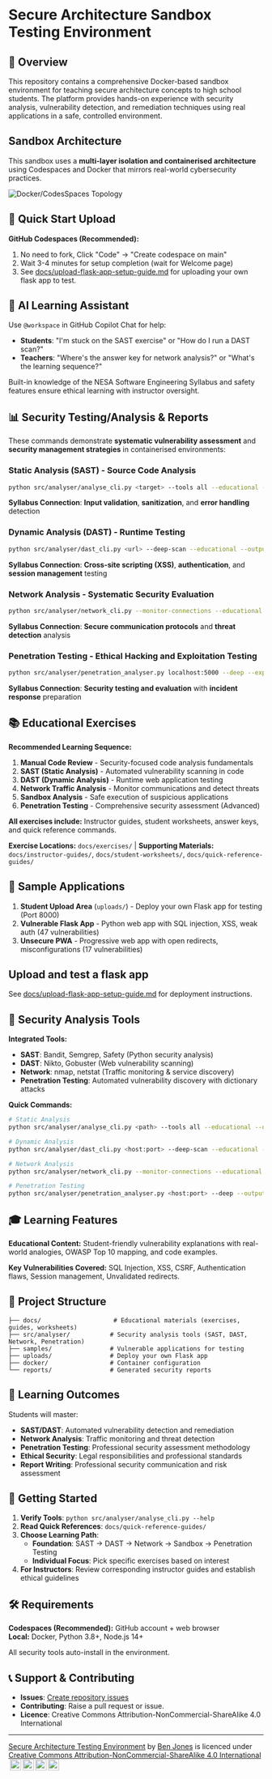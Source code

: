 # Secure Architecture Sandbox Testing Environment

## 🎯 Overview

This repository contains a comprehensive Docker-based sandbox environment for teaching secure architecture concepts to high school students. The platform provides hands-on experience with security analysis, vulnerability detection, and remediation techniques using real applications in a safe, controlled environment.

## Sandbox Architecture

This sandbox uses a **multi-layer isolation and containerised architecture** using Codespaces and Docker that mirrors real-world cybersecurity practices.

![Docker/CodesSpaces Topology](/docs/images/secure_architecture_sandbox_network_topology.png)

## 🚀 Quick Start Upload

**GitHub Codespaces (Recommended):**
1. No need to fork, Click "Code" → "Create codespace on main"
2. Wait 3-4 minutes for setup completion (wait for Welcome page)
3. See [docs/upload-flask-app-setup-guide.md](docs/upload-flask-app-setup-guide.md) for uploading your own flask app to test.

## 🤖 AI Learning Assistant

Use `@workspace` in GitHub Copilot Chat for help:
- **Students**: "I'm stuck on the SAST exercise" or "How do I run a DAST scan?"
- **Teachers**: "Where's the answer key for network analysis?" or "What's the learning sequence?"

Built-in knowledge of the NESA Software Engineering Syllabus and safety features ensure ethical learning with instructor oversight.

## 📊 Security Testing/Analysis & Reports

These commands demonstrate **systematic vulnerability assessment** and **security management strategies** in containerised environments:

### Static Analysis (SAST) - **Source Code Analysis**

```bash
python src/analyser/analyse_cli.py <target> --tools all --educational --output detailed_sast_report.pdf --format pdf --verbose
```

**Syllabus Connection**: **Input validation**, **sanitization**, and **error handling** detection

### Dynamic Analysis (DAST) - **Runtime Testing**

```bash
python src/analyser/dast_cli.py <url> --deep-scan --educational --output detailed_dast_report.pdf --format pdf --verbose
```

**Syllabus Connection**: **Cross-site scripting (XSS)**, **authentication**, and **session management** testing

### Network Analysis - **Systematic Security Evaluation**

```bash
python src/analyser/network_cli.py --monitor-connections --educational --duration 300 --output detailed_network_report.pdf --format pdf --verbose
```

**Syllabus Connection**: **Secure communication protocols** and **threat detection** analysis

### Penetration Testing - **Ethical Hacking and Exploitation Testing**

```bash
python src/analyser/penetration_analyser.py localhost:5000 --deep --exploit --output comprehensive_security_report.pdf
```

**Syllabus Connection**: **Security testing and evaluation** with **incident response** preparation

## 📚 Educational Exercises

**Recommended Learning Sequence:**

1. **Manual Code Review** - Security-focused code analysis fundamentals
2. **SAST (Static Analysis)** - Automated vulnerability scanning in code
3. **DAST (Dynamic Analysis)** - Runtime web application testing  
4. **Network Traffic Analysis** - Monitor communications and detect threats
5. **Sandbox Analysis** - Safe execution of suspicious applications
6. **Penetration Testing** - Comprehensive security assessment (Advanced)

**All exercises include:** Instructor guides, student worksheets, answer keys, and quick reference commands.

**Exercise Locations:** `docs/exercises/` | **Supporting Materials:** `docs/instructor-guides/`, `docs/student-worksheets/`, `docs/quick-reference-guides/`

## 🎯 Sample Applications

1. **Student Upload Area** (`uploads/`) - Deploy your own Flask app for testing (Port 8000)
2. **Vulnerable Flask App** - Python web app with SQL injection, XSS, weak auth (47 vulnerabilities)
3. **Unsecure PWA** - Progressive web app with open redirects, misconfigurations (17 vulnerabilities)

## Upload and test a flask app

See [docs/upload-flask-app-setup-guide.md](docs/upload-flask-app-setup-guide.md) for deployment instructions.

## 🔧 Security Analysis Tools

**Integrated Tools:**
- **SAST**: Bandit, Semgrep, Safety (Python security analysis)
- **DAST**: Nikto, Gobuster (Web vulnerability scanning)  
- **Network**: nmap, netstat (Traffic monitoring & service discovery)
- **Penetration Testing**: Automated vulnerability discovery with dictionary attacks

**Quick Commands:**
```bash
# Static Analysis
python src/analyser/analyse_cli.py <path> --tools all --educational --output detailed_sast_unsecure_pwa.pdf --format pdf --verbose

# Dynamic Analysis  
python src/analyser/dast_cli.py <host:port> --deep-scan --educational --output detailed_dast_unsecure_pwa.pdf --format pdf --verbose

# Network Analysis
python src/analyser/network_cli.py --monitor-connections --educational --duration 300 --output detailed_network_unsecure_pwa.pdf --format pdf --verbose

# Penetration Testing
python src/analyser/penetration_analyser.py <host:port> --deep --output detailed_pentest_unsecure_pwa.pdf
```

## 🎓 Learning Features

**Educational Content:** Student-friendly vulnerability explanations with real-world analogies, OWASP Top 10 mapping, and code examples.

**Key Vulnerabilities Covered:** SQL Injection, XSS, CSRF, Authentication flaws, Session management, Unvalidated redirects.

## 📁 Project Structure

```
├── docs/                    # Educational materials (exercises, guides, worksheets)
├── src/analyser/           # Security analysis tools (SAST, DAST, Network, Penetration)  
├── samples/                # Vulnerable applications for testing
├── uploads/                # Deploy your own Flask app
├── docker/                 # Container configuration
└── reports/                # Generated security reports
```

## 🎯 Learning Outcomes

Students will master:
- **SAST/DAST**: Automated vulnerability detection and remediation
- **Network Analysis**: Traffic monitoring and threat detection  
- **Penetration Testing**: Professional security assessment methodology
- **Ethical Security**: Legal responsibilities and professional standards
- **Report Writing**: Professional security communication and risk assessment

## 🚀 Getting Started

1. **Verify Tools**: `python src/analyser/analyse_cli.py --help`
2. **Read Quick References**: `docs/quick-reference-guides/`  
3. **Choose Learning Path**:
   - **Foundation**: SAST → DAST → Network → Sandbox → Penetration Testing
   - **Individual Focus**: Pick specific exercises based on interest
4. **For Instructors**: Review corresponding instructor guides and establish ethical guidelines

## 🛠️ Requirements

**Codespaces (Recommended):** GitHub account + web browser  
**Local:** Docker, Python 3.8+, Node.js 14+

All security tools auto-install in the environment.

## 📞 Support & Contributing

- **Issues**: [Create repository issues](https://github.com/TempeHS/Secure_Architecture_Sandbox_Testing_Environment/issues)
- **Contributing**: Raise a pull request or issue.  
- **Licence**: Creative Commons Attribution-NonCommercial-ShareAlike 4.0 International
---

<p xmlns:cc="http://creativecommons.org/ns#" xmlns:dct="http://purl.org/dc/terms/"><a property="dct:title" rel="cc:attributionURL" href="https://github.com/TempeHS/Secure_Architecture_Sandbox_Testing_Environment">Secure Architecture Testing Environment</a> by <a rel="cc:attributionURL dct:creator" property="cc:attributionName" href="https://github.com/benpaddlejones">Ben Jones</a> is licenced under <a href="https://creativecommons.org/licences/by-nc-sa/4.0/?ref=chooser-v1" target="_blank" rel="licence noopener noreferrer" style="display:inline-block;">Creative Commons Attribution-NonCommercial-ShareAlike 4.0 International<img style="height:22px!important;margin-left:3px;vertical-align:text-bottom;" src="https://mirrors.creativecommons.org/presskit/icons/cc.svg?ref=chooser-v1" alt=""><img style="height:22px!important;margin-left:3px;vertical-align:text-bottom;" src="https://mirrors.creativecommons.org/presskit/icons/by.svg?ref=chooser-v1" alt=""><img style="height:22px!important;margin-left:3px;vertical-align:text-bottom;" src="https://mirrors.creativecommons.org/presskit/icons/nc.svg?ref=chooser-v1" alt=""><img style="height:22px!important;margin-left:3px;vertical-align:text-bottom;" src="https://mirrors.creativecommons.org/presskit/icons/sa.svg?ref=chooser-v1" alt=""></a></p>

